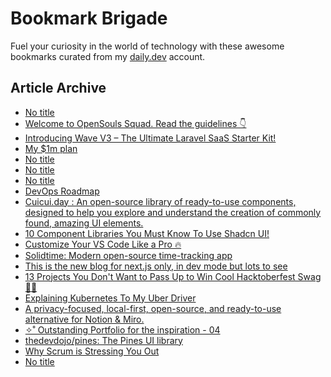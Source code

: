 # Bookmark Brigade
Fuel your curiosity in the world of technology with these awesome bookmarks curated from my [daily.dev](https://app.daily.dev/Anmol-Baranwal) account.

## Article Archive

<!-- DAILY-DEV-BOOKMARKS:START -->
- [No title](https://app.daily.dev/posts/hTtADucgF?utm_source=rss&utm_medium=bookmarks&utm_campaign=iWZFqWGzJuZ3TMf4ZW9aZ)
- [Welcome to OpenSouls Squad. Read the guidelines 👇](https://app.daily.dev/posts/ob0dAPI4F?utm_source=rss&utm_medium=bookmarks&utm_campaign=iWZFqWGzJuZ3TMf4ZW9aZ)
- [Introducing Wave V3 – The Ultimate Laravel SaaS Starter Kit!](https://app.daily.dev/posts/v4Uk9aY1t?utm_source=rss&utm_medium=bookmarks&utm_campaign=iWZFqWGzJuZ3TMf4ZW9aZ)
- [My $1m plan](https://app.daily.dev/posts/mPrgQibA3?utm_source=rss&utm_medium=bookmarks&utm_campaign=iWZFqWGzJuZ3TMf4ZW9aZ)
- [No title](https://app.daily.dev/posts/6UB8JCpXz?utm_source=rss&utm_medium=bookmarks&utm_campaign=iWZFqWGzJuZ3TMf4ZW9aZ)
- [No title](https://app.daily.dev/posts/TkRasSPpa?utm_source=rss&utm_medium=bookmarks&utm_campaign=iWZFqWGzJuZ3TMf4ZW9aZ)
- [No title](https://app.daily.dev/posts/nFgbQoGg6?utm_source=rss&utm_medium=bookmarks&utm_campaign=iWZFqWGzJuZ3TMf4ZW9aZ)
- [DevOps Roadmap](https://app.daily.dev/posts/DCsFRbvEa?utm_source=rss&utm_medium=bookmarks&utm_campaign=iWZFqWGzJuZ3TMf4ZW9aZ)
- [Cuicui.day : An open-source library of ready-to-use components, designed to help you explore and understand the creation of commonly found, amazing UI elements.](https://app.daily.dev/posts/TDV3y6imC?utm_source=rss&utm_medium=bookmarks&utm_campaign=iWZFqWGzJuZ3TMf4ZW9aZ)
- [10 Component Libraries You Must Know To Use Shadcn UI!](https://app.daily.dev/posts/iDqDPN9QH?utm_source=rss&utm_medium=bookmarks&utm_campaign=iWZFqWGzJuZ3TMf4ZW9aZ)
- [Customize Your VS Code Like a Pro 🔥](https://app.daily.dev/posts/Zx1XCpHAO?utm_source=rss&utm_medium=bookmarks&utm_campaign=iWZFqWGzJuZ3TMf4ZW9aZ)
- [Solidtime: Modern open-source time-tracking app](https://app.daily.dev/posts/d4lzafNng?utm_source=rss&utm_medium=bookmarks&utm_campaign=iWZFqWGzJuZ3TMf4ZW9aZ)
- [This is the new blog for next.js only, in dev mode but lots to see](https://app.daily.dev/posts/5KatPre46?utm_source=rss&utm_medium=bookmarks&utm_campaign=iWZFqWGzJuZ3TMf4ZW9aZ)
- [13 Projects You Don&#39;t Want to Pass Up to Win Cool Hacktoberfest Swag 🎁🎃](https://app.daily.dev/posts/DNfoYCNbD?utm_source=rss&utm_medium=bookmarks&utm_campaign=iWZFqWGzJuZ3TMf4ZW9aZ)
- [Explaining Kubernetes To My Uber Driver](https://app.daily.dev/posts/SSuQnI0JX?utm_source=rss&utm_medium=bookmarks&utm_campaign=iWZFqWGzJuZ3TMf4ZW9aZ)
- [A privacy-focused, local-first, open-source, and ready-to-use alternative for Notion &amp; Miro.](https://app.daily.dev/posts/6q2fqB9PZ?utm_source=rss&utm_medium=bookmarks&utm_campaign=iWZFqWGzJuZ3TMf4ZW9aZ)
- [✧˚ Outstanding Portfolio for the inspiration - 04](https://app.daily.dev/posts/qXFyipm8A?utm_source=rss&utm_medium=bookmarks&utm_campaign=iWZFqWGzJuZ3TMf4ZW9aZ)
- [thedevdojo/pines: The Pines UI library](https://app.daily.dev/posts/jmVdc7aml?utm_source=rss&utm_medium=bookmarks&utm_campaign=iWZFqWGzJuZ3TMf4ZW9aZ)
- [Why Scrum is Stressing You Out](https://app.daily.dev/posts/PogyFrqb8?utm_source=rss&utm_medium=bookmarks&utm_campaign=iWZFqWGzJuZ3TMf4ZW9aZ)
- [No title](https://app.daily.dev/posts/mcxHIqh4e?utm_source=rss&utm_medium=bookmarks&utm_campaign=iWZFqWGzJuZ3TMf4ZW9aZ)
<!-- DAILY-DEV-BOOKMARKS:END -->
